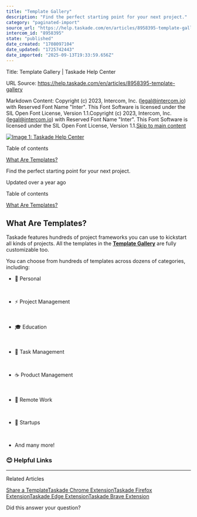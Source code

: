 ```yaml
---
title: "Template Gallery"
description: "Find the perfect starting point for your next project."
category: "paginated-import"
source_url: "https://help.taskade.com/en/articles/8958395-template-gallery"
intercom_id: "8958395"
state: "published"
date_created: "1708097104"
date_updated: "1725742443"
date_imported: "2025-09-13T19:33:59.656Z"
---
```


Title: Template Gallery | Taskade Help Center

URL Source: https://help.taskade.com/en/articles/8958395-template-gallery

Markdown Content:
Copyright (c) 2023, Intercom, Inc. (legal@intercom.io) with Reserved Font Name "Inter". This Font Software is licensed under the SIL Open Font License, Version 1.1.Copyright (c) 2023, Intercom, Inc. (legal@intercom.io) with Reserved Font Name "Inter". This Font Software is licensed under the SIL Open Font License, Version 1.1.[Skip to main content](https://help.taskade.com/en/articles/8958395-template-gallery#main-content)

[![Image 1: Taskade Help Center](https://downloads.intercomcdn.com/i/o/490280/d14603621e78c833c2d0e66f/2d1230f35f3009fff25b2989e93312a5.png)](https://help.taskade.com/en/)

Table of contents

[What Are Templates?](https://help.taskade.com/en/articles/8958395-template-gallery#h_caf521c73b)

Find the perfect starting point for your next project.

Updated over a year ago

Table of contents

[What Are Templates?](https://help.taskade.com/en/articles/8958395-template-gallery#h_caf521c73b)

**What Are Templates?**
-----------------------

Taskade features hundreds of project frameworks you can use to kickstart all kinds of projects. All the templates in the **[Template Gallery](https://www.taskade.com/templates)** are fully customizable too.

You can choose from hundreds of templates across dozens of categories, including:

*   🏡 Personal

​

*   ⚡️ Project Management

​

*   🎓 Education

​

*   📝 Task Management

​

*   ☕️ Product Management

​

*   📲 Remote Work

​

*   🌱 Startups

​

*   And many more!

### 😊 Helpful Links

* * *

Related Articles

[Share a Template](https://help.taskade.com/en/articles/8958397-share-a-template)[Taskade Chrome Extension](https://help.taskade.com/en/articles/8958543-taskade-chrome-extension)[Taskade Firefox Extension](https://help.taskade.com/en/articles/8958544-taskade-firefox-extension)[Taskade Edge Extension](https://help.taskade.com/en/articles/8958545-taskade-edge-extension)[Taskade Brave Extension](https://help.taskade.com/en/articles/8958546-taskade-brave-extension)

Did this answer your question?
